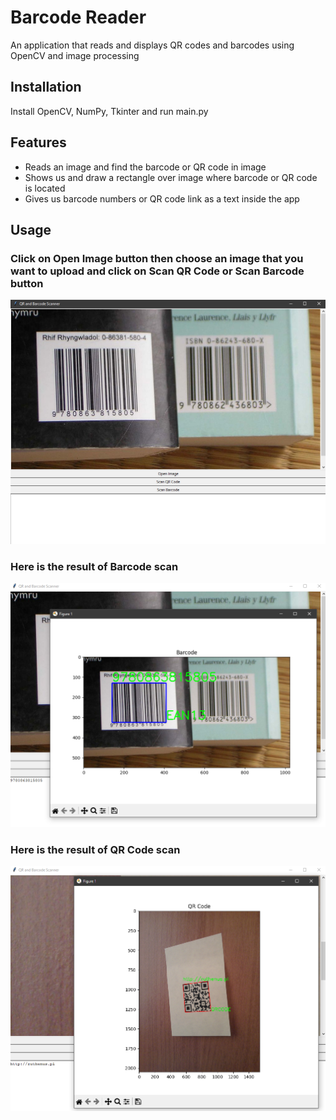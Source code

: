# Barcode Reader
An application that reads and displays QR codes and barcodes using OpenCV and image processing

## Installation

Install OpenCV, NumPy, Tkinter and run main.py

## Features

- Reads an image and find the barcode or QR code in image
- Shows us and draw a rectangle over image where barcode or QR code is located
- Gives us barcode numbers or QR code link as a text inside the app


## Usage

### Click on Open Image button then choose an image that you want to upload and click on Scan QR Code or Scan Barcode button
![Click on Open Image button then choose an image that you want to upload and click on Scan QR Code or Scan Barcode button](/Screenshots/1.png?raw=true "Click on Open Image button then choose an image that you want to upload and click on Scan QR Code or Scan Barcode button")

### Here is the result of Barcode scan
![Here is the result of Barcode scan](/Screenshots/2.png?raw=true "Here is the result of Barcode scan")

### Here is the result of QR Code scan
![Here is the result of QR Code scan](/Screenshots/3.png?raw=true "Here is the result of QR Code scan")
